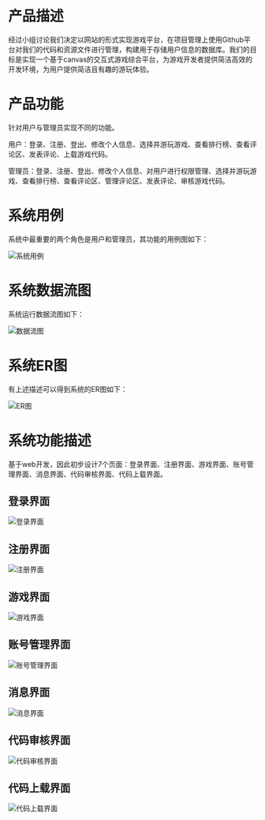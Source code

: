 # 产品描述

经过小组讨论我们决定以网站的形式实现游戏平台，在项目管理上使用Github平台对我们的代码和资源文件进行管理，构建用于存储用户信息的数据库。我们的目标是实现一个基于canvas的交互式游戏综合平台，为游戏开发者提供简洁高效的开发环境，为用户提供简洁且有趣的游玩体验。

# 产品功能

针对用户与管理员实现不同的功能。

用户：登录、注册、登出、修改个人信息、选择并游玩游戏、查看排行榜、查看评论区、发表评论、上载游戏代码。

管理员：登录、注册、登出、修改个人信息、对用户进行权限管理、选择并游玩游戏、查看排行榜、查看评论区、管理评论区、发表评论、审核游戏代码。

# 系统用例

系统中最重要的两个角色是用户和管理员，其功能的用例图如下：

![系统用例](image/SystemUseCase.png)

# 系统数据流图

系统运行数据流图如下：

![数据流图](image/DataStream.png)

# 系统ER图

有上述描述可以得到系统的ER图如下：

![ER图](image/ER.png)

# 系统功能描述

基于web开发，因此初步设计7个页面：登录界面、注册界面、游戏界面、账号管理界面、消息界面、代码审核界面、代码上载界面。

## 登录界面

![登录界面](image/login.png)

## 注册界面

![注册界面](image/register.png)

## 游戏界面

![游戏界面](image/game.png)

## 账号管理界面

![账号管理界面](image/manage.png)

## 消息界面

![消息界面](image/message.png)

## 代码审核界面

![代码审核界面](image/audit.png)

## 代码上载界面

![代码上载界面](image/upload.png)

